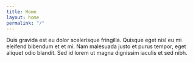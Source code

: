 ```yaml
---
title: Home
layout: home
permalink: "/"
---
```


Duis gravida est eu dolor scelerisque fringilla. Quisque eget nisl eu mi eleifend bibendum et et mi. Nam malesuada justo et purus tempor, eget aliquet odio blandit. Sed id lorem ut magna dignissim iaculis et sed nibh.
